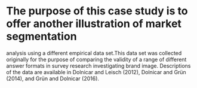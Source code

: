 # The purpose of this case study is to offer another illustration of market segmentation
analysis using a different empirical data set.This data set was collected originally for the purpose of comparing the validity
of a range of different answer formats in survey research investigating brand image.
Descriptions of the data are available in Dolnicar and Leisch (2012), Dolnicar and
Grün (2014), and Grün and Dolnicar (2016).
